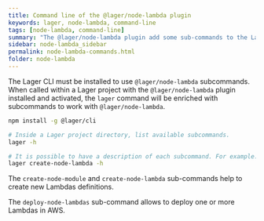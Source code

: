 ```yaml
---
title: Command line of the @lager/node-lambda plugin
keywords: lager, node-lambda, command-line
tags: [node-lambda, command-line]
summary: "The @lager/node-lambda plugin add some sub-commands to the Lager CLI"
sidebar: node-lambda_sidebar
permalink: node-lambda-commands.html
folder: node-lambda
---
```


The Lager CLI must be installed to use `@lager/node-lambda` subcommands. When called within a Lager project with the `@lager/node-lambda`
plugin installed and activated, the `lager` command will be enriched with subcommands to work with `@lager/node-lambda`.

```bash
npm install -g @lager/cli

# Inside a Lager project directory, list available subcommands.
lager -h

# It is possible to have a description of each subcommand. For example:
lager create-node-lambda -h
```

The `create-node-module` and `create-node-lambda` sub-commands help to create new Lambdas definitions.

The `deploy-node-lambdas` sub-command allows to deploy one or more Lambdas in AWS.
